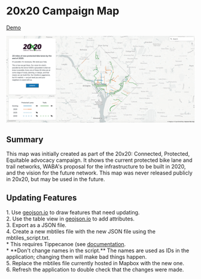 <h1>20x20 Campaign Map</h1>

<a href="https://waba.org/42830-2/" target="blank">Demo</a>

![Image of the app](https://github.com/WABA-Comms/20x20-map/blob/main/img/app.png)

<h2>Summary</h2>
This map was initially created as part of the 20x20: Connected, Protected, Equitable advocacy campaign. It shows the current protected bike lane and trail networks, WABA's proposal for the infrastructure to be built in 2020, and the vision for the future network. This map was never released publicly in 20x20, but may be used in the future.

<h2>Updating Features</h2>
1. Use <a href="http://geojson.io/#map=2/20.0/0.0" target="blank">geojson.io</a> to draw features that need updating.<br>
2. Use the table view in <a href="http://geojson.io/#map=2/20.0/0.0" target="blank">geojson.io</a> to add attributes.<br>
3. Export as a JSON file.<br>
4. Create a new mbtiles file with the new JSON file using the mbtiles_script.txt.<br>
  * This requires Tippecanoe (see <a href="https://github.com/mapbox/tippecanoe" target="blank">documentation</a>.<br>
  * **Don't change names in the script.** The names are used as IDs in the application; changing them will make bad things happen.<br>
5. Replace the mbtiles file currently hosted in Mapbox with the new one.<br>
6. Refresh the application to double check that the changes were made.<br>
